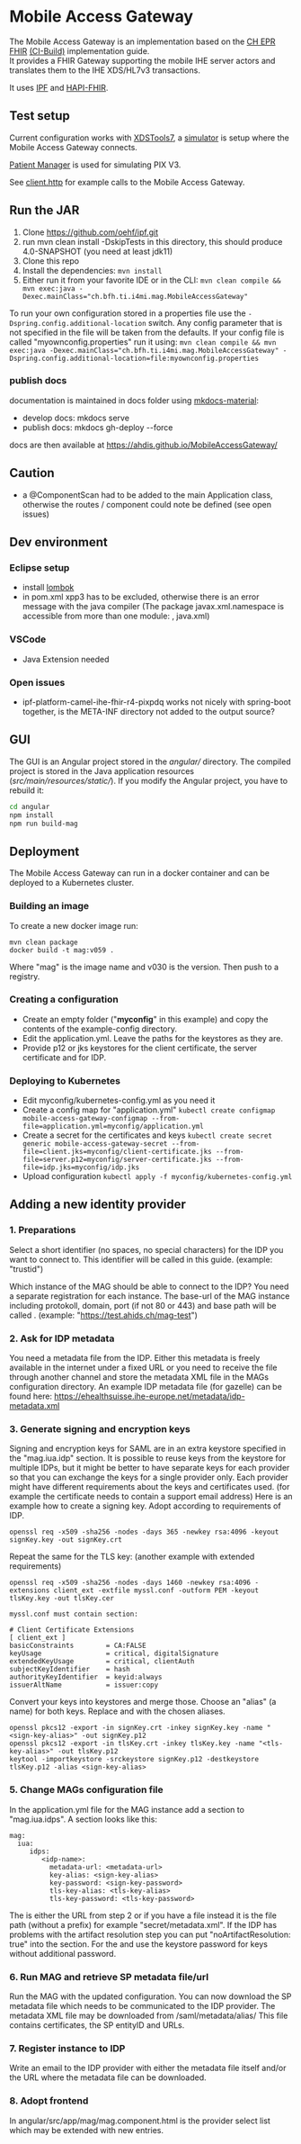 # Mobile Access Gateway

The Mobile Access Gateway is an implementation based on the [CH EPR FHIR](https://fhir.ch/ig/ch-epr-fhir/index.html) [(CI-Build)](http://build.fhir.org/ig/ehealthsuisse/ch-epr-fhir/index.html) implementation guide.  
It provides a FHIR Gateway supporting the mobile IHE server actors and translates them to the IHE XDS/HL7v3 transactions.

It uses [IPF](https://oehf.github.io/ipf/) and [HAPI-FHIR](https://hapifhir.io/).

## Test setup

Current configuration works with [XDSTools7](https://ehealthsuisse.ihe-europe.net/xdstools7/), a [simulator](http://ehealthsuisse.ihe-europe.net:8280/xdstools7/sim/default__ahdis/reg/rb) is setup where the Mobile Access Gateway connects.

[Patient Manager](https://ehealthsuisse.ihe-europe.net/PatientManager/home.seam) is used for simulating PIX V3.

See [client.http](client.http) for example calls to the Mobile Access Gateway.

## Run the JAR

1. Clone https://github.com/oehf/ipf.git
2. run mvn clean install -DskipTests in this directory, this should produce 4.0-SNAPSHOT (you need at least jdk11)
3. Clone this repo
4. Install the dependencies: `mvn install`
5. Either run it from your favorite IDE or in the CLI: `mvn clean compile && mvn exec:java -Dexec.mainClass="ch.bfh.ti.i4mi.mag.MobileAccessGateway"`

To run your own configuration stored in a properties file use the `-Dspring.config.additional-location` switch.
Any config parameter that is not specified in the file will be taken from the defaults.
If your config file is called "myownconfig.properties" run it using:
`mvn clean compile && mvn exec:java -Dexec.mainClass="ch.bfh.ti.i4mi.mag.MobileAccessGateway" -Dspring.config.additional-location=file:myownconfig.properties`


### publish docs

documentation is maintained in docs folder using [mkdocs-material](https://squidfunk.github.io/mkdocs-material/):

- develop docs: mkdocs serve
- publish docs: mkdocs gh-deploy --force

docs are then available at https://ahdis.github.io/MobileAccessGateway/

## Caution

- a @ComponentScan had to be added to the main Application class, otherwise the routes / component could note be defined (see open issues)

## Dev environment

### Eclipse setup

- install [lombok](https://projectlombok.org/setup/eclipse)
- in pom.xml xpp3 has to be excluded, otherwise there is an error message with the java compiler (The package javax.xml.namespace is accessible from more than one module: <unnamed>, java.xml)

### VSCode

- Java Extension needed

### Open issues

- ipf-platform-camel-ihe-fhir-r4-pixpdq works not nicely with spring-boot together, is the META-INF directory not added to the output source?

## GUI

The GUI is an Angular project stored in the _angular/_ directory. The compiled project is stored in the Java
application resources (_src/main/resources/static/_). If you modify the Angular project, you have to rebuild it:

```bash
cd angular
npm install
npm run build-mag
```

## Deployment

The Mobile Access Gateway can run in a docker container and can be deployed to a Kubernetes cluster.

### Building an image

To create a new docker image run:

```
mvn clean package
docker build -t mag:v059 .
```

Where "mag" is the image name and v030 is the version. Then push to a registry.

### Creating a configuration

- Create an empty folder ("**myconfig**" in this example) and copy the contents of the example-config directory.
- Edit the application.yml. Leave the paths for the keystores as they are.
- Provide p12 or jks keystores for the client certificate, the server certificate and for IDP.

### Deploying to Kubernetes

- Edit myconfig/kubernetes-config.yml as you need it
- Create a config map for "application.yml"
  `kubectl create configmap mobile-access-gateway-configmap --from-file=application.yml=myconfig/application.yml`
- Create a secret for the certificates and keys
  `kubectl create secret generic mobile-access-gateway-secret --from-file=client.jks=myconfig/client-certificate.jks --from-file=server.p12=myconfig/server-certificate.jks --from-file=idp.jks=myconfig/idp.jks`
- Upload configuration
  `kubectl apply -f myconfig/kubernetes-config.yml`
  
## Adding a new identity provider

### 1. Preparations
Select a short identifier (no spaces, no special characters) for the IDP you want to connect to. This identifier will be called <idp-name> in this guide. (example: "trustid") 

Which instance of the MAG should be able to connect to the IDP? You need a separate registration for each instance. The base-url of the MAG instance including protokoll, domain, port (if not 80 or 443) and base path will be called <baseurl>. (example: "https://test.ahids.ch/mag-test")    

### 2. Ask for IDP metadata
You need a metadata file from the IDP. Either this metadata is freely available in the internet under a fixed URL or you need to receive the file through another channel and store the metadata XML file in the MAGs configuration directory.
An example IDP metadata file (for gazelle) can be found here: https://ehealthsuisse.ihe-europe.net/metadata/idp-metadata.xml
 
### 3. Generate signing and encryption keys
Signing and encryption keys for SAML are in an extra keystore specified in the "mag.iua.idp" section. It is possible to reuse keys from the keystore for multiple IDPs, but it might be better
to have separate keys for each provider so that you can exchange the keys for a single provider only. Each provider might have different requirements about the keys and certificates used.
(for example the certificate needs to contain a support email address) 
Here is an example how to create a signing key. Adopt according to requirements of IDP.
```
openssl req -x509 -sha256 -nodes -days 365 -newkey rsa:4096 -keyout signKey.key -out signKey.crt
```

Repeat the same for the TLS key: (another example with extended requirements)
```
openssl req -x509 -sha256 -nodes -days 1460 -newkey rsa:4096 -extensions client_ext -extfile myssl.conf -outform PEM -keyout tlsKey.key -out tlsKey.cer 

myssl.conf must contain section:

# Client Certificate Extensions
[ client_ext ]
basicConstraints        = CA:FALSE
keyUsage                = critical, digitalSignature
extendedKeyUsage        = critical, clientAuth
subjectKeyIdentifier    = hash
authorityKeyIdentifier  = keyid:always
issuerAltName           = issuer:copy

```

Convert your keys into keystores and merge those.
Choose an "alias" (a name) for both keys. Replace <sign-key-alias> and <tls-key-alias> with the chosen aliases.
```
openssl pkcs12 -export -in signKey.crt -inkey signKey.key -name "<sign-key-alias>" -out signKey.p12
openssl pkcs12 -export -in tlsKey.crt -inkey tlsKey.key -name "<tls-key-alias>" -out tlsKey.p12
keytool -importkeystore -srckeystore signKey.p12 -destkeystore tlsKey.p12 -alias <sign-key-alias>
```

### 5. Change MAGs configuration file
In the application.yml file for the MAG instance add a section to "mag.iua.idps". A section looks like this:

```
mag:
  iua:
     idps:
        <idp-name>:
          metadata-url: <metadata-url>
          key-alias: <sign-key-alias>
          key-password: <sign-key-password>
          tls-key-alias: <tls-key-alias>
          tls-key-password: <tls-key-password>    
```
The <metadata-url> is either the URL from step 2 or if you have a file instead it is the file path (without a prefix) for example "secret/metadata.xml".
If the IDP has problems with the artifact resolution step you can put "noArtifactResolution: true" into the section.
For the <sign-key-password> and <tls-key-password> use the keystore password for keys without additional password.

### 6. Run MAG and retrieve SP metadata file/url
Run the MAG with the updated configuration. You can now download the SP metadata file which needs to be communicated to the IDP provider.
The metadata XML file may be downloaded from <baseurl>/saml/metadata/alias/<idp-name>
This file contains certificates, the SP entityID and URLs.

### 7. Register instance to IDP
Write an email to the IDP provider with either the metadata file itself and/or the URL where the metadata file can be downloaded. 

### 8. Adopt frontend
In angular/src/app/mag/mag.component.html is the provider select list which may be extended with new entries.
